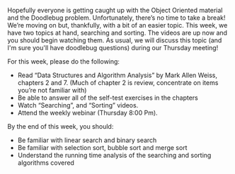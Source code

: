 Hopefully everyone is getting caught up with the Object Oriented material and the Doodlebug problem. 
Unfortunately, there’s no time to take a break! 
We’re moving on but, thankfully, with a bit of an easier topic. 
This week, we have two topics at hand, searching and sorting.
The videos are up now and you should begin watching them. 
As usual, we will discuss this topic (and I'm sure you'll have doodlebug questions) during our Thursday meeting!

For this week, please do the following:
- Read “Data Structures and Algorithm Analysis” by Mark Allen Weiss, chapters 2 and 7. (Much of chapter 2 is review, concentrate on items you’re not familiar with)
- Be able to answer all of the self-test exercises in the chapters
- Watch “Searching”, and “Sorting” videos. 
- Attend the weekly webinar (Thursday 8:00 Pm). 

By the end of this week, you should:
- Be familiar with linear search and binary search
- Be familiar with selection sort, bubble sort and merge sort
- Understand the running time analysis of the searching and sorting algorithms covered

